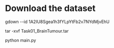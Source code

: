 
# Download the dataset
gdown --id 1A2IU8Sgea1h3fYLpYtFb2v7NYdMjvEhU

tar -xvf Task01_BrainTumour.tar

python main.py